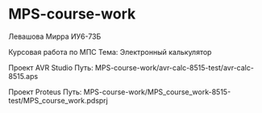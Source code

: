 # MPS-course-work

Левашова Мирра ИУ6-73Б

Курсовая работа по МПС
Тема: Электронный калькулятор

Проект AVR Studio
Путь: MPS-course-work/avr-calc-8515-test/avr-calc-8515.aps

Проект Proteus
Путь: MPS-course-work/MPS_course_work-8515-test/MPS_course_work.pdsprj
